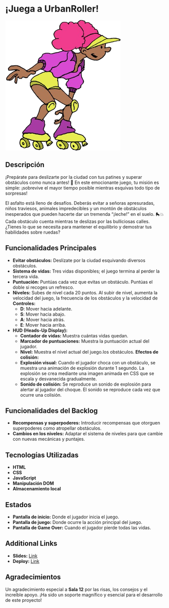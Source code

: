 # ¡Juega a UrbanRoller!

![Es una patinadora ](/image/patinadora.png 'Patinadora')

## Descripción

¡Prepárate para deslizarte por la ciudad con tus patines y superar obstáculos como nunca antes! 🚀 En este emocionante juego, tu misión es simple: ¡sobrevive el mayor tiempo posible mientras esquivas todo tipo de sorpresas!

El asfalto está lleno de desafíos. Deberás evitar a señoras apresuradas, niños traviesos, animales impredecibles y un montón de obstáculos inesperados que pueden hacerte dar un tremenda “¡leche!” en el suelo. 🛼💥 Cada obstáculo cuenta mientras te deslizas por las bulliciosas calles. ¿Tienes lo que se necesita para mantener el equilibrio y demostrar tus habilidades sobre ruedas?

## Funcionalidades Principales

- **Evitar obstáculos:** Deslízate por la ciudad esquivando diversos obstáculos.
- **Sistema de vidas:** Tres vidas disponibles; el juego termina al perder la tercera vida.
- **Puntuación:** Puntúas cada vez que evitas un obstáculo. Puntúas el doble si recoges un refresco.
- **Niveles:** Subes de nivel cada 20 puntos. Al subir de nivel, aumenta la velocidad del juego, la frecuencia de los obstáculos y la velocidad de
  **Controles:**
  - **D**: Mover hacia adelante.
  - **S**: Mover hacia abajo.
  - **A**: Mover hacia atrás.
  - **E**: Mover hacia arriba.
- **HUD (Heads-Up Display):**
  - **Contador de vidas:** Muestra cuántas vidas quedan.
  - **Marcador de puntuaciones:** Muestra la puntuación actual del jugador.
  - **Nivel:** Muestra el nivel actual del juego.los obstáculos.
    **Efectos de colisión:**
  - **Explosión visual:** Cuando el jugador choca con un obstáculo, se muestra una animación de explosión durante 1 segundo. La explosión se crea mediante una imagen animada en CSS que se escala y desvanecida gradualmente.
  - **Sonido de colisión:** Se reproduce un sonido de explosión para alertar al jugador del choque. El sonido se reproduce cada vez que ocurre una colisión.

## Funcionalidades del Backlog

- **Recompensas y superpoderes:** Introducir recompensas que otorguen superpoderes como atropellar obstáculos.
- **Cambios en los niveles:** Adaptar el sistema de niveles para que cambie con nuevas mecánicas y puntajes.

## Tecnologías Utilizadas

- **HTML**
- **CSS**
- **JavaScript**
- **Manipulación DOM**
- **Almacenamiento local**

## Estados

- **Pantalla de inicio:** Donde el jugador inicia el juego.
- **Pantalla de juego:** Donde ocurre la acción principal del juego.
- **Pantalla de Game Over:** Cuando el jugador pierde todas las vidas.

## Additional Links

- **Slides:** [Link](https://docs.google.com/presentation/d/1ZqxDbBjvd7DaCkKA488CwPreakvaSAIzbJbbcmvSTOs/edit#slide=id.g2ffcaade96a_0_7)
- **Deploy:** [Link](https://javitocatral.github.io/UrbanRollerGame/)

## Agradecimientos

Un agradecimiento especial a **Sala 12** por las risas, los consejos y el increíble apoyo. ¡Ha sido un soporte magnífico y esencial para el desarrollo de este proyecto!
